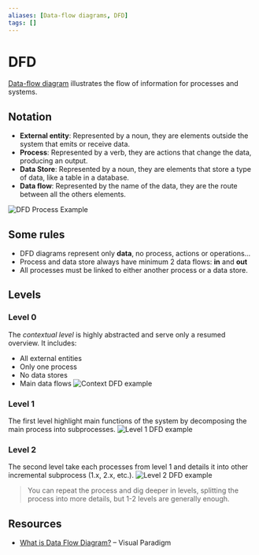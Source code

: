 ```yaml
---
aliases: [Data-flow diagrams, DFD]
tags: []
---
```


# DFD

[Data-flow diagram](https://wikipedia.org/wiki/data-flow_diagram) illustrates the flow of information for processes and systems.

## Notation

- **External entity**: Represented by a noun, they are elements outside the system that emits or receive data.
- **Process**: Represented by a verb, they are actions that change the data, producing an output.
- **Data Store**: Represented by a noun, they are elements that store a type of data, like a table in a database.
- **Data flow**: Represented by the name of the data, they are the route between all the others elements.

![DFD Process Example](https://cdn-images.visual-paradigm.com/guide/dfd/what-is-data-flow-diagram/02-dfd-process-example.png)

## Some rules

- DFD diagrams represent only **data**, no process, actions or operations…
- Process and data store always have minimum 2 data flows: **in** and **out**
- All processes must be linked to either another process or a data store.

## Levels

### Level 0

The *contextual level* is highly abstracted and serve only a resumed overview. It includes:
- All external entities
- Only one process
- No data stores
- Main data flows
![Context DFD example](https://cdn-images.visual-paradigm.com/guide/dfd/what-is-data-flow-diagram/18-context-dfd-example.png)

### Level 1

The first level highlight main functions of the system by decomposing the main process into subprocesses.
![Level 1 DFD example](https://cdn-images.visual-paradigm.com/guide/dfd/what-is-data-flow-diagram/19-level-1-dfd-example.png)

### Level 2

The second level take each processes from level 1 and details it into other incremental subprocess (1.x, 2.x, etc.).
![Level 2 DFD example](https://cdn-images.visual-paradigm.com/guide/dfd/what-is-data-flow-diagram/20-level-2-dfd-example.png)

> You can repeat the process and dig deeper in levels, splitting the process into more details, but 1-2 levels are generally enough.

## Resources

- [What is Data Flow Diagram?](https://www.visual-paradigm.com/guide/data-flow-diagram/what-is-data-flow-diagram/) – Visual Paradigm